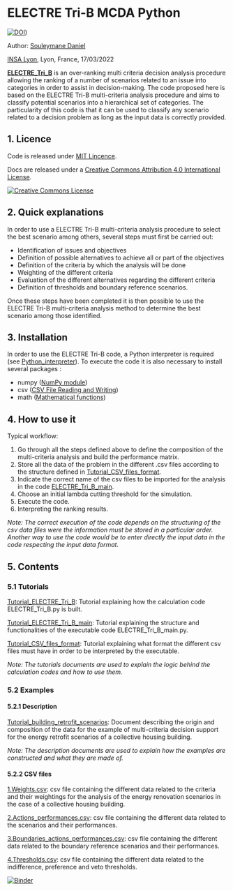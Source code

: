 # ELECTRE Tri-B MCDA Python

[![DOI](https://zenodo.org/badge/DOI/10.5281/zenodo.1075603.svg)](https://doi.org/10.5281/zenodo.1075603))

Author: [Souleymane Daniel](mailto:souleymane.daniel@insa-lyon.fr)

[INSA Lyon](https://www.insa-lyon.fr), Lyon, France, 17/03/2022

[**ELECTRE_Tri_B**](ELECTRE_Tri_B.py) is an over-ranking multi criteria decision analysis procedure allowing the ranking of a number of scenarios related to an issue into categories in order to assist in decision-making. The code proposed here is based on the ELECTRE Tri-B multi-criteria analysis procedure and aims to classify potential scenarios into a hierarchical set of categories. The particularity of this code is that it can be used to classify any scenario related to a decision problem as long as the input data is correctly provided.

## 1. Licence
Code is released under [MIT Lincence](https://choosealicense.com/licenses/mit/).

Docs are released under a [Creative Commons Attribution 4.0 International License](http://creativecommons.org/licenses/by/4.0/). 

[![Creative Commons License](http://i.creativecommons.org/l/by/4.0/88x31.png)](http://creativecommons.org/licenses/by/4.0/)

## 2. Quick explanations
In order to use a ELECTRE Tri-B multi-criteria analysis procedure to select the best scenario among others, several steps must first be carried out:
- Identification of issues and objectives
- Definition of possible alternatives to achieve all or part of the objectives
- Definition of the criteria by which the analysis will be done
- Weighting of the different criteria
- Evaluation of the different alternatives regarding the different criteria
- Definition of thresholds and boundary reference scenarios.

Once these steps have been completed it is then possible to use the ELECTRE Tri-B multi-criteria analysis method to determine the best scenario among those identified.

## 3. Installation

In order to use the ELECTRE Tri-B code, a Python interpreter is required (see [Python_interpreter]).
To execute the code it is also necessary to install several packages :
- numpy ([NumPy module]) 
- csv ([CSV File Reading and Writing])
- math ([Mathematical functions])

## 4. How to use it

Typical workflow:

1. Go through all the steps defined above to define the composition of the multi-criteria analysis and build the performance matrix.
2. Store all the data of the problem in the different .csv files according to the structure defined in [Tutorial_CSV_files_format](Tutorial_CSV_files_format.md).
3. Indicate the correct name of the csv files to be imported for the analysis in the code [ELECTRE_Tri_B_main](ELECTRE_Tri_B_main.py).
4. Choose an initial lambda cutting threshold for the simulation.
5. Execute the code.
6. Interpreting the ranking results.

*Note: The correct execution of the code depends on the structuring of the csv data files were the information must be stored in a particular order. Another way to use the code would be to enter directly the input data in the code respecting the input data format.*

## 5. Contents
### 5.1 Tutorials

[Tutorial_ELECTRE_Tri_B](Tutorial_ELECTRE_Tri_B.md): Tutorial explaining how the calculation code ELECTRE_Tri_B.py is built.

[Tutorial_ELECTRE_Tri_B_main](Tutorial_ELECTRE_Tri_B_main.md): Tutorial explaining the structure and functionalities of the executable code ELECTRE_Tri_B_main.py.

[Tutorial_CSV_files_format](Tutorial_CSV_files_format.md): Tutorial explaining what format the different csv files must have in order to be interpreted by the executable.

*Note: The tutorials documents are used to explain the logic behind the calculation codes and how to use them.* 

### 5.2 Examples
#### 5.2.1 Description

[Tutorial_building_retrofit_scenarios](Tutorial_building_retrofit_scenarios.md): Document describing the origin and composition of the data for the example of multi-criteria decision support for the energy retrofit scenarios of a collective housing building.

*Note: The description documents are used to explain how the examples are constructed and what they are made of.* 

#### 5.2.2 CSV files

[1.Weights.csv](1.Weights.csv): csv file containing the different data related to the criteria and their weightings for the analysis of the energy renovation scenarios in the case of a collective housing building.

[2.Actions_performances.csv](2.Actions_performances.csv): csv file containing the different data related to the scenarios and their performances.

[3.Boundaries_actions_performances.csv](3.Boundaries_actions_performances.csv): csv file containing the different data related to the boundary reference scenarios and their performances.

[4.Thresholds.csv](4.Thresholds.csv): csv file containing the different data related to the indifference, preference and veto thresholds.

[![Binder](https://mybinder.org/badge_logo.svg)](https://mybinder.org/v2/gh/SoulJah-90/MCA/tree/main/Electre_Tri_MCDA_py-0.0.1/HEAD)

[Python_interpreter]:https://www.python.org/

[NumPy module]:https://numpy.org/doc/stable/reference/

[CSV File Reading and Writing]:https://docs.python.org/3/library/csv.html

[Mathematical functions]:https://docs.python.org/3/library/math.html

